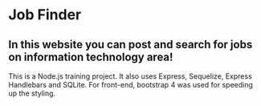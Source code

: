 # Job Finder

## In this website you can post and search for jobs on information technology area!

This is a Node.js training project. It also uses Express, Sequelize, Express Handlebars and SQLite. For front-end, bootstrap 4 was used for speeding up the styling.
